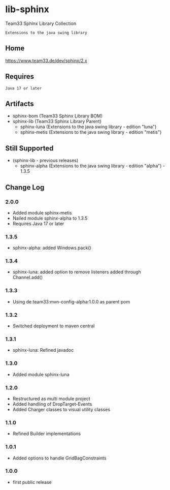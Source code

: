 # lib-sphinx

Team33 Sphinx Library Collection

    Extensions to the java swing library

## Home

https://www.team33.de/dev/sphinx/2.x

## Requires

    Java 17 or later

## Artifacts

* sphinx-bom (Team33 Sphinx Library BOM)
* sphinx-lib (Team33 Sphinx Library Parent)
  * sphinx-luna (Extensions to the java swing library - edition "luna")
  * sphinx-metis (Extensions to the java swing library - edition "metis")

## Still Supported

* (sphinx-lib - previous releases)
  * sphinx-alpha (Extensions to the java swing library - edition "alpha") - 1.3.5

## Change Log

### 2.0.0

* Added module sphinx-metis
* Nailed module sphinx-alpha to 1.3.5
* Requires Java 17 or later

### 1.3.5

* sphinx-alpha: added Windows.pack()

### 1.3.4

* sphinx-luna: added option to remove listeners added through Channel.add()

### 1.3.3

* Using de.team33:mvn-config-alpha:1.0.0 as parent pom

### 1.3.2

* Switched deployment to maven central

### 1.3.1

* sphinx-luna: Refined javadoc

### 1.3.0

* Added module sphinx-luna

### 1.2.0

* Restructured as multi module project 
* Added handling of DropTarget-Events
* Added Charger classes to visual utility classes

### 1.1.0

* Refined Builder implementations

### 1.0.1

* Added options to handle GridBagConstraints

### 1.0.0

* first public release
